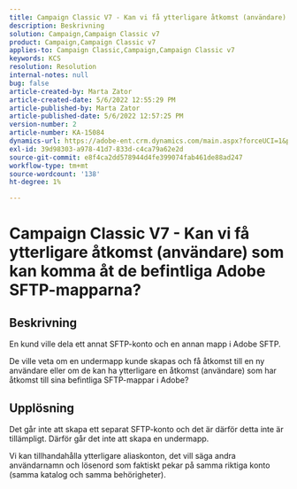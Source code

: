```yaml
---
title: Campaign Classic V7 - Kan vi få ytterligare åtkomst (användare) som kan komma åt de befintliga Adobe SFTP-mapparna?
description: Beskrivning
solution: Campaign,Campaign Classic v7
product: Campaign,Campaign Classic v7
applies-to: Campaign Classic,Campaign,Campaign Classic v7
keywords: KCS
resolution: Resolution
internal-notes: null
bug: false
article-created-by: Marta Zator
article-created-date: 5/6/2022 12:55:29 PM
article-published-by: Marta Zator
article-published-date: 5/6/2022 12:57:25 PM
version-number: 2
article-number: KA-15084
dynamics-url: https://adobe-ent.crm.dynamics.com/main.aspx?forceUCI=1&pagetype=entityrecord&etn=knowledgearticle&id=7c7db8ca-3bcd-ec11-a7b5-6045bd00dbbc
exl-id: 39d98303-a978-41d7-833d-c4ca79a62e2d
source-git-commit: e8f4ca2dd578944d4fe399074fab461de88ad247
workflow-type: tm+mt
source-wordcount: '138'
ht-degree: 1%

---
```


# Campaign Classic V7 - Kan vi få ytterligare åtkomst (användare) som kan komma åt de befintliga Adobe SFTP-mapparna?

## Beskrivning


En kund ville dela ett annat SFTP-konto och en annan mapp i Adobe SFTP.

De ville veta om en undermapp kunde skapas och få åtkomst till en ny användare eller om de kan ha ytterligare en åtkomst (användare) som har åtkomst till sina befintliga SFTP-mappar i Adobe?


## Upplösning


Det går inte att skapa ett separat SFTP-konto och det är därför detta inte är tillämpligt. Därför går det inte att skapa en undermapp.

Vi kan tillhandahålla ytterligare aliaskonton, det vill säga andra användarnamn och lösenord som faktiskt pekar på samma riktiga konto (samma katalog och samma behörigheter).
